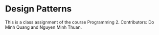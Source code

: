 # Design Patterns

This is a class assignment of the course Programming 2.
Contributors: Do Minh Quang and Nguyen Minh Thuan.
